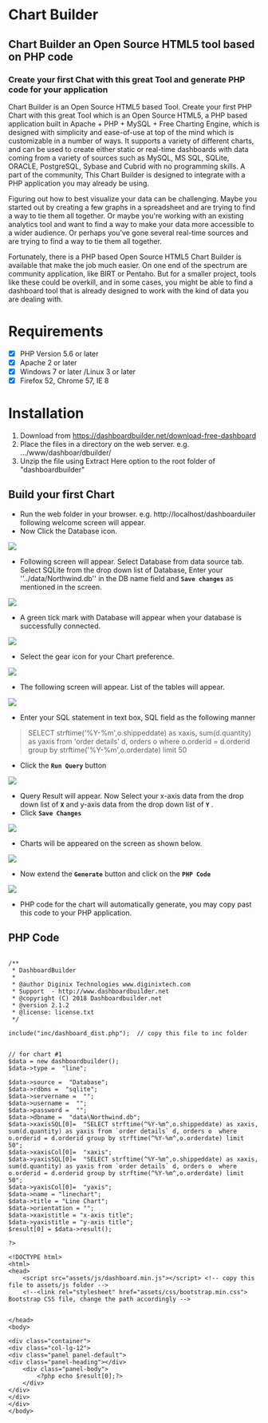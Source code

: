 # Chart Builder
## Chart Builder an Open Source HTML5 tool based on PHP code
### Create your first Chat with this great Tool and generate PHP code for your application 
Chart Builder is an Open Source HTML5 based Tool. Create your first PHP Chart with this great Tool which is an Open Source HTML5, a PHP based application built in Apache + PHP + MySQL + Free Charting Engine, which is designed with simplicity and ease-of-use at top of the mind which is customizable in a number of ways. It supports a variety of different charts, and can be used to create either static or real-time dashboards with data coming from a variety of sources such as MySQL, MS SQL, SQLite, ORACLE, PostgreSQL, Sybase and Cubrid with no programming skills. A part of the community, This Chart Builder is designed to integrate with a PHP application you may already be using.

Figuring out how to best visualize your data can be challenging. Maybe you started out by creating a few graphs in a spreadsheet and are trying to find a way to tie them all together. Or maybe you're working with an existing analytics tool and want to find a way to make your data more accessible to a wider audience. Or perhaps you've gone several real-time sources and are trying to find a way to tie them all together.

Fortunately, there is a PHP based Open Source HTML5 Chart Builder is available that make the job much easier. On one end of the spectrum are community application, like BIRT or Pentaho. But for a smaller project, tools like these could be overkill, and in some cases, you might be able to find a dashboard tool that is already designed to work with the kind of data you are dealing with.


Requirements
==
- [x] PHP Version 5.6 or later
- [x] Apache 2 or later
- [x] Windows 7 or later /Linux 3 or later
- [x] Firefox 52, Chrome 57, IE 8

Installation
==
1. Download from https://dashboardbuilder.net/download-free-dashboard
2. Place the files in a directory on the web server. e.g. …/www/dashboar/dbuilder/
3. Unzip  the file using Extract Here option to the root folder of "dashboardbuilder"

## Build your first Chart
- Run the web folder in your browser. e.g. http://localhost/dashboarduiler following welcome screen will appear.
- Now Click the Database icon.

<img src="https://raw.githubusercontent.com/DashboardBuilder/chart-builder/master/php-dashboard-screen1.png"/>


- Following screen will appear. Select Database from data source tab. Select SQLite from the drop down list of Database, Enter your ''../data/Northwind.db'' in the DB name field and **``Save changes``** as mentioned in the screen.

<img src="https://raw.githubusercontent.com/DashboardBuilder/chart-builder/master/php-dashboard-screen5.png"/>

- A green tick mark with Database  will appear when your database is successfully connected.

<img src="https://raw.githubusercontent.com/DashboardBuilder/chart-builder/master/php-dashboard-screen7.png"/>

- Select the gear icon for your Chart preference.

<img src="https://raw.githubusercontent.com/DashboardBuilder/chart-builder/master/php-dashboard-screen8.png"/>

- The following screen will appear. List of the tables will appear.

<img src="https://raw.githubusercontent.com/DashboardBuilder/chart-builder/master/php-dashboard-screen8b.png"/>

- Enter your SQL statement in text box, SQL field as the following manner

> SELECT strftime('%Y-%m',o.shippeddate) as xaxis, sum(d.quantity) as yaxis from 'order details' d, orders o where o.orderid = d.orderid group by strftime('%Y-%m',o.orderdate) limit 50 

- Click the **``Run Query``** button

<img src="https://raw.githubusercontent.com/DashboardBuilder/chart-builder/master/php-dashboard-screen8c.png"/>


- Query Result will appear. Now Select your x-axis data from the drop down list of **``X``**  and y-axis data from the drop down list of **``Y``** .
- Click **``Save Changes``**

<img src="https://raw.githubusercontent.com/DashboardBuilder/chart-builder/master/php-dashboard-screen9.png"/>

- Charts will be appeared on the screen as shown below.

<img src="https://raw.githubusercontent.com/DashboardBuilder/chart-builder/master/php-dashboard-screen0.png"/>

- Now extend the **``Generate``** button and click on the **``PHP Code``**

<img src="https://raw.githubusercontent.com/DashboardBuilder/chart-builder/master/php-dashboard-screen9c.png"/>

- PHP code for the chart will automatically generate, you may copy past this code to your PHP application.

## PHP Code

```

/**
 * DashboardBuilder
 *
 * @author Diginix Technologies www.diginixtech.com
 * Support  - http://www.dashboardbuilder.net
 * @copyright (C) 2018 Dashboardbuilder.net
 * @version 2.1.2
 * @license: license.txt
 */

include("inc/dashboard_dist.php");  // copy this file to inc folder 


// for chart #1
$data = new dashboardbuilder(); 
$data->type =  "line";

$data->source =  "Database"; 
$data->rdbms =  "sqlite"; 
$data->servername =  "";
$data->username =  "";
$data->password =  "";
$data->dbname =  "data\Northwind.db";
$data->xaxisSQL[0]=  "SELECT strftime(^%Y-%m^,o.shippeddate) as xaxis, sum(d.quantity) as yaxis from `order details` d, orders o  where o.orderid = d.orderid group by strftime(^%Y-%m^,o.orderdate) limit 50";
$data->xaxisCol[0]=  "xaxis";
$data->yaxisSQL[0]=  "SELECT strftime(^%Y-%m^,o.shippeddate) as xaxis, sum(d.quantity) as yaxis from `order details` d, orders o  where o.orderid = d.orderid group by strftime(^%Y-%m^,o.orderdate) limit 50";
$data->yaxisCol[0]=  "yaxis";
$data->name = "linechart";
$data->title = "Line Chart";
$data->orientation = "";
$data->xaxistitle = "x-axis title";
$data->yaxistitle = "y-axis title";
$result[0] = $data->result();

?>

<!DOCTYPE html>
<html> 
<head> 
	<script src="assets/js/dashboard.min.js"></script> <!-- copy this file to assets/js folder --> 
	<!--<link rel="stylesheet" href="assets/css/bootstrap.min.css"> Bootstrap CSS file, change the path accordingly --> 


</head>
<body> 

<div class="container">
<div class="col-lg-12">
<div class="panel panel-default">
<div class="panel-heading"></div>
    <div class="panel-body">
        <?php echo $result[0];?>
    </div>
</div>
</div>
</div>
</body>
```
